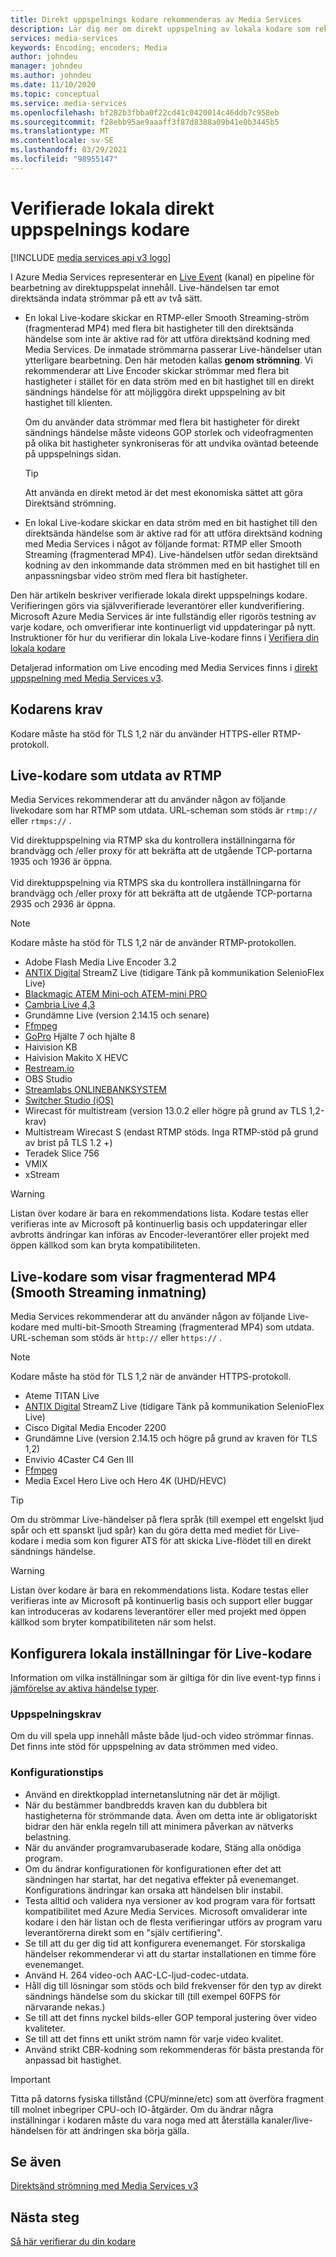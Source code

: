 ```yaml
---
title: Direkt uppspelnings kodare rekommenderas av Media Services
description: Lär dig mer om direkt uppspelning av lokala kodare som rekommenderas av Media Services
services: media-services
keywords: Encoding; encoders; Media
author: johndeu
manager: johndeu
ms.author: johndeu
ms.date: 11/10/2020
ms.topic: conceptual
ms.service: media-services
ms.openlocfilehash: bf282b3fbba0f22cd41c0420014c46ddb7c958eb
ms.sourcegitcommit: f28ebb95ae9aaaff3f87d8388a09b41e0b3445b5
ms.translationtype: MT
ms.contentlocale: sv-SE
ms.lasthandoff: 03/29/2021
ms.locfileid: "98955147"
---
```

# <a name="verified-on-premises-live-streaming-encoders"></a>Verifierade lokala direkt uppspelnings kodare

[!INCLUDE [media services api v3 logo](./includes/v3-hr.md)]

I Azure Media Services representerar en [Live Event](/rest/api/media/liveevents) (kanal) en pipeline för bearbetning av direktuppspelat innehåll. Live-händelsen tar emot direktsända indata strömmar på ett av två sätt.

* En lokal Live-kodare skickar en RTMP-eller Smooth Streaming-ström (fragmenterad MP4) med flera bit hastigheter till den direktsända händelse som inte är aktive rad för att utföra direktsänd kodning med Media Services. De inmatade strömmarna passerar Live-händelser utan ytterligare bearbetning. Den här metoden kallas **genom strömning**. Vi rekommenderar att Live Encoder skickar strömmar med flera bit hastigheter i stället för en data ström med en bit hastighet till en direkt sändnings händelse för att möjliggöra direkt uppspelning av bit hastighet till klienten. 

    Om du använder data strömmar med flera bit hastigheter för direkt sändnings händelse måste videons GOP storlek och videofragmenten på olika bit hastigheter synkroniseras för att undvika oväntad beteende på uppspelnings sidan.

  > [!TIP]
  > Att använda en direkt metod är det mest ekonomiska sättet att göra Direktsänd strömning.
 
* En lokal Live-kodare skickar en data ström med en bit hastighet till den direktsända händelse som är aktive rad för att utföra direktsänd kodning med Media Services i något av följande format: RTMP eller Smooth Streaming (fragmenterad MP4). Live-händelsen utför sedan direktsänd kodning av den inkommande data strömmen med en bit hastighet till en anpassningsbar video ström med flera bit hastigheter.

Den här artikeln beskriver verifierade lokala direkt uppspelnings kodare. Verifieringen görs via självverifierade leverantörer eller kundverifiering. Microsoft Azure Media Services är inte fullständig eller rigorös testning av varje kodare, och omverifierar inte kontinuerligt vid uppdateringar på nytt. Instruktioner för hur du verifierar din lokala Live-kodare finns i [Verifiera din lokala kodare](become-on-premises-encoder-partner.md)

Detaljerad information om Live encoding med Media Services finns i [direkt uppspelning med Media Services v3](live-streaming-overview.md).

## <a name="encoder-requirements"></a>Kodarens krav

Kodare måste ha stöd för TLS 1,2 när du använder HTTPS-eller RTMP-protokoll.

## <a name="live-encoders-that-output-rtmp"></a>Live-kodare som utdata av RTMP

Media Services rekommenderar att du använder någon av följande livekodare som har RTMP som utdata. URL-scheman som stöds är `rtmp://` eller `rtmps://` .

Vid direktuppspelning via RTMP ska du kontrollera inställningarna för brandvägg och /eller proxy för att bekräfta att de utgående TCP-portarna 1935 och 1936 är öppna.<br/><br/>
Vid direktuppspelning via RTMPS ska du kontrollera inställningarna för brandvägg och /eller proxy för att bekräfta att de utgående TCP-portarna 2935 och 2936 är öppna.

> [!NOTE]
> Kodare måste ha stöd för TLS 1,2 när de använder RTMP-protokollen.

- Adobe Flash Media Live Encoder 3.2
- [ANTIX Digital](http://www.antixdigital.com/) StreamZ Live (tidigare Tänk på kommunikation SelenioFlex Live)
- [Blackmagic ATEM Mini-och ATEM-mini PRO](https://www.blackmagicdesign.com/products/atemmini)
- [Cambria Live 4,3](https://www.capellasystems.net/products/cambria-live/)
- Grundämne Live (version 2.14.15 och senare)
- [Ffmpeg](https://www.ffmpeg.org)
- [GoPro](https://gopro.com/help/articles/block/getting-started-with-live-streaming) Hjälte 7 och hjälte 8
- Haivision KB
- Haivision Makito X HEVC
- [Restream.io](https://restream.io/)
- OBS Studio
- [Streamlabs ONLINEBANKSYSTEM](https://streamlabs.com/)
- [Switcher Studio (iOS)](https://www.switcherstudio.com/)
- Wirecast för multistream (version 13.0.2 eller högre på grund av TLS 1,2-krav)
- Multistream Wirecast S (endast RTMP stöds. Inga RTMP-stöd på grund av brist på TLS 1.2 +)
- Teradek Slice 756
- VMIX
- xStream

> [!WARNING]
> Listan över kodare är bara en rekommendations lista. Kodare testas eller verifieras inte av Microsoft på kontinuerlig basis och uppdateringar eller avbrotts ändringar kan införas av Encoder-leverantörer eller projekt med öppen källkod som kan bryta kompatibiliteten. 

## <a name="live-encoders-that-output-fragmented-mp4-smooth-streaming-ingest"></a>Live-kodare som visar fragmenterad MP4 (Smooth Streaming inmatning)

Media Services rekommenderar att du använder någon av följande Live-kodare med multi-bit-Smooth Streaming (fragmenterad MP4) som utdata. URL-scheman som stöds är `http://` eller `https://` .

> [!NOTE]
> Kodare måste ha stöd för TLS 1,2 när de använder HTTPS-protokoll.

- Ateme TITAN Live
- [ANTIX Digital](http://www.antixdigital.com/) StreamZ Live (tidigare Tänk på kommunikation SelenioFlex Live)
- Cisco Digital Media Encoder 2200
- Grundämne Live (version 2.14.15 och högre på grund av kraven för TLS 1,2)
- Envivio 4Caster C4 Gen III 
- [Ffmpeg](https://www.ffmpeg.org)
- Media Excel Hero Live och Hero 4K (UHD/HEVC)

> [!TIP]
>  Om du strömmar Live-händelser på flera språk (till exempel ett engelskt ljud spår och ett spanskt ljud spår) kan du göra detta med mediet för Live-kodare i media som kon figurer ATS för att skicka Live-flödet till en direkt sändnings händelse.

> [!WARNING]
> Listan över kodare är bara en rekommendations lista. Kodare testas eller verifieras inte av Microsoft på kontinuerlig basis och support eller buggar kan introduceras av kodarens leverantörer eller med projekt med öppen källkod som bryter kompatibiliteten när som helst. 

## <a name="configuring-on-premises-live-encoder-settings"></a>Konfigurera lokala inställningar för Live-kodare

Information om vilka inställningar som är giltiga för din live event-typ finns i [jämförelse av aktiva händelse typer](live-event-types-comparison.md).

### <a name="playback-requirements"></a>Uppspelningskrav

Om du vill spela upp innehåll måste både ljud-och video strömmar finnas. Det finns inte stöd för uppspelning av data strömmen med video.

### <a name="configuration-tips"></a>Konfigurationstips

- Använd en direktkopplad internetanslutning när det är möjligt.
- När du bestämmer bandbredds kraven kan du dubblera bit hastigheterna för strömmande data. Även om detta inte är obligatoriskt bidrar den här enkla regeln till att minimera påverkan av nätverks belastning.
- När du använder programvarubaserade kodare, Stäng alla onödiga program.
- Om du ändrar konfigurationen för konfigurationen efter det att sändningen har startat, har det negativa effekter på evenemanget. Konfigurations ändringar kan orsaka att händelsen blir instabil. 
- Testa alltid och validera nya versioner av kod program vara för fortsatt kompatibilitet med Azure Media Services. Microsoft omvaliderar inte kodare i den här listan och de flesta verifieringar utförs av program varu leverantörerna direkt som en "själv certifiering".
- Se till att du ger dig tid att konfigurera evenemanget. För storskaliga händelser rekommenderar vi att du startar installationen en timme före evenemanget.
- Använd H. 264 video-och AAC-LC-ljud-codec-utdata.
- Håll dig till lösningar som stöds och bild frekvenser för den typ av direkt sändnings händelse som du skickar till (till exempel 60FPS för närvarande nekas.)
- Se till att det finns nyckel bilds-eller GOP temporal justering över video kvaliteter.
- Se till att det finns ett unikt ström namn för varje video kvalitet.
- Använd strikt CBR-kodning som rekommenderas för bästa prestanda för anpassad bit hastighet.

> [!IMPORTANT]
> Titta på datorns fysiska tillstånd (CPU/minne/etc) som att överföra fragment till molnet inbegriper CPU-och IO-åtgärder. Om du ändrar några inställningar i kodaren måste du vara noga med att återställa kanaler/live-händelsen för att ändringen ska börja gälla.

## <a name="see-also"></a>Se även

[Direktsänd strömning med Media Services v3](live-streaming-overview.md)

## <a name="next-steps"></a>Nästa steg

[Så här verifierar du din kodare](become-on-premises-encoder-partner.md)
